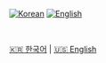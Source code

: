 [![Korean](https://img.shields.io/badge/README-한국어-blue)](./README.kr.md)
[![English](https://img.shields.io/badge/README-English-black)](./README.en.md)

<br>

<p align="left">
  <a href="./README.kr.md">🇰🇷 한국어</a> |
  <a href="./README.en.md">🇺🇸 English</a>
</p>
